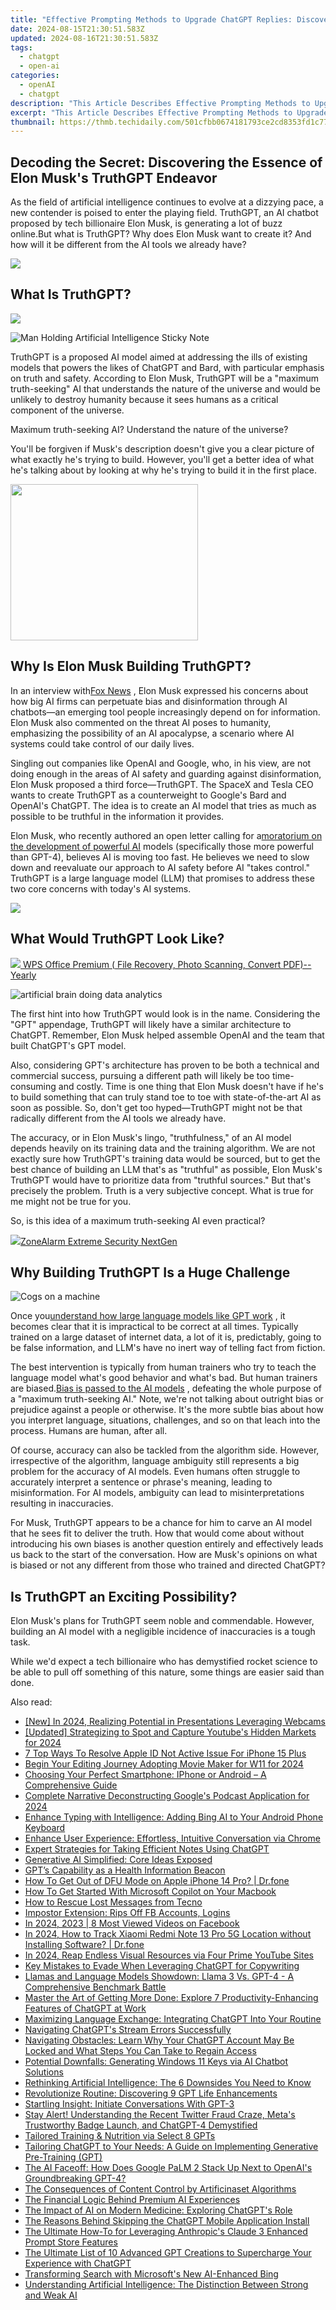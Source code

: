 ```yaml
---
title: "Effective Prompting Methods to Upgrade ChatGPT Replies: Discover the Seven Secrets"
date: 2024-08-15T21:30:51.583Z
updated: 2024-08-16T21:30:51.583Z
tags:
  - chatgpt
  - open-ai
categories:
  - openAI
  - chatgpt
description: "This Article Describes Effective Prompting Methods to Upgrade ChatGPT Replies: Discover the Seven Secrets"
excerpt: "This Article Describes Effective Prompting Methods to Upgrade ChatGPT Replies: Discover the Seven Secrets"
thumbnail: https://thmb.techidaily.com/501cfbb0674181793ce2cd8353fd1c77b58868d2c9678fbe9da8ac95eb395e1d.jpg
---
```


## Decoding the Secret: Discovering the Essence of Elon Musk's TruthGPT Endeavor

 As the field of artificial intelligence continues to evolve at a dizzying pace, a new contender is poised to enter the playing field. TruthGPT, an AI chatbot proposed by tech billionaire Elon Musk, is generating a lot of buzz online.But what is TruthGPT? Why does Elon Musk want to create it? And how will it be different from the AI tools we already have?

<!-- affiliate ads begin -->
<a href="https://store.bitdefender.com/affiliate.php?ACCOUNT=BITLATIN&AFFILIATE=108875&PATH=http%3A%2F%2Fwww.bitdefender.com%2Fbusiness%3FAFFILIATE%3D108875%26RESOURCE%3D30%2525%2BOff%2Ball%2BGravityZone%2BProducts"><img src="https://www.bitdefender.com/content/dam/bitdefender/business/campaign/1200X628.png" border="0"></a>
<!-- affiliate ads end -->
## What Is TruthGPT?

<!-- affiliate ads begin -->
<a href="https://estore.winxdvd.com/order/checkout.php?PRODS=12653808&QTY=1&AFFILIATE=108875&CART=1"><img src="https://www.winxdvd.com/affiliate/new-banner/wt-500x500.jpg" border="0"></a>
<!-- affiliate ads end -->
![Man Holding Artificial Intelligence Sticky Note](https://static1.makeuseofimages.com/wordpress/wp-content/uploads/2023/02/artificial-intelligence.jpg)

 TruthGPT is a proposed AI model aimed at addressing the ills of existing models that powers the likes of ChatGPT and Bard, with particular emphasis on truth and safety. According to Elon Musk, TruthGPT will be a "maximum truth-seeking" AI that understands the nature of the universe and would be unlikely to destroy humanity because it sees humans as a critical component of the universe.

Maximum truth-seeking AI? Understand the nature of the universe?

 You'll be forgiven if Musk's description doesn't give you a clear picture of what exactly he's trying to build. However, you'll get a better idea of what he's talking about by looking at why he's trying to build it in the first place.

<!-- affiliate ads begin -->
<a href="https://printrendy.pxf.io/c/5597632/1453720/17020" target="_top" id="1453720"><img src="//a.impactradius-go.com/display-ad/17020-1453720" border="0" alt="" width="300" height="250"/></a><img height="0" width="0" src="https://imp.pxf.io/i/5597632/1453720/17020" style="position:absolute;visibility:hidden;" border="0" />
<!-- affiliate ads end -->
## Why Is Elon Musk Building TruthGPT?

 In an interview with[Fox News](https://www.foxnews.com/media/elon-musk-develop-truthgpt-warns-civilizational-destruction-ai) , Elon Musk expressed his concerns about how big AI firms can perpetuate bias and disinformation through AI chatbots—an emerging tool people increasingly depend on for information. Elon Musk also commented on the threat AI poses to humanity, emphasizing the possibility of an AI apocalypse, a scenario where AI systems could take control of our daily lives.

 Singling out companies like OpenAI and Google, who, in his view, are not doing enough in the areas of AI safety and guarding against disinformation, Elon Musk proposed a third force—TruthGPT. The SpaceX and Tesla CEO wants to create TruthGPT as a counterweight to Google's Bard and OpenAI's ChatGPT. The idea is to create an AI model that tries as much as possible to be truthful in the information it provides.

 Elon Musk, who recently authored an open letter calling for a[moratorium on the development of powerful AI](http://www.makeuseof.com/why-elon-musk-want-to-pause-ai-development/) models (specifically those more powerful than GPT-4), believes AI is moving too fast. He believes we need to slow down and reevaluate our approach to AI safety before AI "takes control." TruthGPT is a large language model (LLM) that promises to address these two core concerns with today's AI systems.

<!-- affiliate ads begin -->
<a href="https://shop.mondly.com/affiliate.php?ACCOUNT=ATISTUDI&AFFILIATE=108875&PATH=https%3A%2F%2Fwww.mondly.com%3FAFFILIATE%3D108875%26RESOURCE%3D%2BEducational%2B970x90%2B"><img src="https://secure.avangate.com/images/merchant/69c418c33ec2e1a4267fa9bb77fa1428/educational-970x90.gif" border="0"></a>
<!-- affiliate ads end -->
## What Would TruthGPT Look Like?

<!-- affiliate ads begin -->
<a href="https://secure.2checkout.com/order/checkout.php?PRODS=38729081&QTY=1&AFFILIATE=108875&CART=1"><img src="https://website-prod.cache.wpscdn.com/img/wps-spreadsheet-free-excel-editor-online-offline-1x.93e269d.png" border="0">
WPS Office Premium ( File Recovery, Photo Scanning, Convert PDF)--Yearly</a>
<!-- affiliate ads end -->
![artificial brain doing data analytics ](https://static1.makeuseofimages.com/wordpress/wp-content/uploads/2023/02/mou-article-banner.jpg)

 The first hint into how TruthGPT would look is in the name. Considering the "GPT" appendage, TruthGPT will likely have a similar architecture to ChatGPT. Remember, Elon Musk helped assemble OpenAI and the team that built ChatGPT's GPT model.

 Also, considering GPT's architecture has proven to be both a technical and commercial success, pursuing a different path will likely be too time-consuming and costly. Time is one thing that Elon Musk doesn't have if he's to build something that can truly stand toe to toe with state-of-the-art AI as soon as possible. So, don't get too hyped—TruthGPT might not be that radically different from the AI tools we already have.

 The accuracy, or in Elon Musk's lingo, "truthfulness," of an AI model depends heavily on its training data and the training algorithm. We are not exactly sure how TruthGPT's training data would be sourced, but to get the best chance of building an LLM that's as "truthful" as possible, Elon Musk's TruthGPT would have to prioritize data from "truthful sources." But that's precisely the problem. Truth is a very subjective concept. What is true for me might not be true for you.

So, is this idea of a maximum truth-seeking AI even practical?

<!-- affiliate ads begin -->
<a href="https://estore.zonealarm.com/order/checkout.php?PRODS=36245101&QTY=1&AFFILIATE=108875&CART=1"><img src="https://sc1.checkpoint.com/sc1/za/images/boxes/zang_box_trust.png" border="0">ZoneAlarm Extreme Security NextGen</a>
<!-- affiliate ads end -->
## Why Building TruthGPT Is a Huge Challenge

![Cogs on a machine](https://static1.makeuseofimages.com/wordpress/wp-content/uploads/2023/02/pexels-pixabay-159298.jpg)

 Once you[understand how large language models like GPT work](http://www.makeuseof.com/what-are-large-langauge-models-how-do-they-work/) , it becomes clear that it is impractical to be correct at all times. Typically trained on a large dataset of internet data, a lot of it is, predictably, going to be false information, and LLM's have no inert way of telling fact from fiction.

 The best intervention is typically from human trainers who try to teach the language model what's good behavior and what's bad. But human trainers are biased.[Bias is passed to the AI models](https://www.makeuseof.com/what-is-ai-bias/) , defeating the whole purpose of a "maximum truth-seeking AI." Note, we're not talking about outright bias or prejudice against a people or otherwise. It's the more subtle bias about how you interpret language, situations, challenges, and so on that leach into the process. Humans are human, after all.

 Of course, accuracy can also be tackled from the algorithm side. However, irrespective of the algorithm, language ambiguity still represents a big problem for the accuracy of AI models. Even humans often struggle to accurately interpret a sentence or phrase's meaning, leading to misinformation. For AI models, ambiguity can lead to misinterpretations resulting in inaccuracies.

 For Musk, TruthGPT appears to be a chance for him to carve an AI model that he sees fit to deliver the truth. How that would come about without introducing his own biases is another question entirely and effectively leads us back to the start of the conversation. How are Musk's opinions on what is biased or not any different from those who trained and directed ChatGPT?

## Is TruthGPT an Exciting Possibility?

 Elon Musk's plans for TruthGPT seem noble and commendable. However, building an AI model with a negligible incidence of inaccuracies is a tough task.

 While we'd expect a tech billionaire who has demystified rocket science to be able to pull off something of this nature, some things are easier said than done.


<ins class="adsbygoogle"
     style="display:block"
     data-ad-format="autorelaxed"
     data-ad-client="ca-pub-7571918770474297"
     data-ad-slot="1223367746"></ins>



<ins class="adsbygoogle"
     style="display:block"
     data-ad-client="ca-pub-7571918770474297"
     data-ad-slot="8358498916"
     data-ad-format="auto"
     data-full-width-responsive="true"></ins>

<span class="atpl-alsoreadstyle">Also read:</span>
<div><ul>
<li><a href="https://screen-capture.techidaily.com/new-in-2024-realizing-potential-in-presentations-leveraging-webcams/"><u>[New] In 2024, Realizing Potential in Presentations  Leveraging Webcams</u></a></li>
<li><a href="https://youtube-blog.techidaily.com/ed-strategizing-to-spot-and-capture-youtubes-hidden-markets-for-2024/"><u>[Updated] Strategizing to Spot and Capture Youtube's Hidden Markets for 2024</u></a></li>
<li><a href="https://ios-unlock.techidaily.com/7-top-ways-to-resolve-apple-id-not-active-issue-for-iphone-15-plus-by-drfone-ios/"><u>7 Top Ways To Resolve Apple ID Not Active Issue For iPhone 15 Plus</u></a></li>
<li><a href="https://fox-boxes.techidaily.com/begin-your-editing-journey-adopting-movie-maker-for-w11-for-2024/"><u>Begin Your Editing Journey  Adopting Movie Maker for W11 for 2024</u></a></li>
<li><a href="https://techtrends.techidaily.com/choosing-your-perfect-smartphone-iphone-or-android-a-comprehensive-guide/"><u>Choosing Your Perfect Smartphone: IPhone or Android – A Comprehensive Guide</u></a></li>
<li><a href="https://extra-information.techidaily.com/complete-narrative-deconstructing-googles-podcast-application-for-2024/"><u>Complete Narrative  Deconstructing Google's Podcast Application for 2024</u></a></li>
<li><a href="https://tech-hub.techidaily.com/enhance-typing-with-intelligence-adding-bing-ai-to-your-android-phone-keyboard/"><u>Enhance Typing with Intelligence: Adding Bing AI to Your Android Phone Keyboard</u></a></li>
<li><a href="https://tech-hub.techidaily.com/enhance-user-experience-effortless-intuitive-conversation-via-chrome/"><u>Enhance User Experience: Effortless, Intuitive Conversation via Chrome</u></a></li>
<li><a href="https://tech-hub.techidaily.com/expert-strategies-for-taking-efficient-notes-using-chatgpt/"><u>Expert Strategies for Taking Efficient Notes Using ChatGPT</u></a></li>
<li><a href="https://tech-hub.techidaily.com/generative-ai-simplified-core-ideas-exposed/"><u>Generative AI Simplified: Core Ideas Exposed</u></a></li>
<li><a href="https://tech-hub.techidaily.com/gpts-capability-as-a-health-information-beacon/"><u>GPT’s Capability as a Health Information Beacon</u></a></li>
<li><a href="https://techidaily.com/how-to-get-out-of-dfu-mode-on-apple-iphone-14-pro-drfone-by-drfone-ios-system-repair-ios-system-repair/"><u>How To Get Out of DFU Mode on Apple iPhone 14 Pro? | Dr.fone</u></a></li>
<li><a href="https://tech-hub.techidaily.com/how-to-get-started-with-microsoft-copilot-on-your-macbook/"><u>How To Get Started With Microsoft Copilot on Your Macbook</u></a></li>
<li><a href="https://blog-min.techidaily.com/how-to-rescue-lost-messages-from-tecno-by-fonelab-android-recover-messages/"><u>How to Rescue Lost Messages from Tecno</u></a></li>
<li><a href="https://tech-hub.techidaily.com/impostor-extension-rips-off-fb-accounts-logins/"><u>Impostor Extension: Rips Off FB Accounts, Logins</u></a></li>
<li><a href="https://facebook-videos.techidaily.com/in-2024-2023-8-most-viewed-videos-on-facebook/"><u>In 2024, 2023 | 8 Most Viewed Videos on Facebook</u></a></li>
<li><a href="https://android-location-track.techidaily.com/in-2024-how-to-track-xiaomi-redmi-note-13-pro-5g-location-without-installing-software-drfone-by-drfone-virtual-android/"><u>In 2024, How to Track Xiaomi Redmi Note 13 Pro 5G Location without Installing Software? | Dr.fone</u></a></li>
<li><a href="https://youtube-stream.techidaily.com/in-2024-reap-endless-visual-resources-via-four-prime-youtube-sites/"><u>In 2024, Reap Endless Visual Resources via Four Prime YouTube Sites</u></a></li>
<li><a href="https://tech-hub.techidaily.com/key-mistakes-to-evade-when-leveraging-chatgpt-for-copywriting/"><u>Key Mistakes to Evade When Leveraging ChatGPT for Copywriting</u></a></li>
<li><a href="https://tech-hub.techidaily.com/llamas-and-language-models-showdown-llama-3-vs-gpt-4-a-comprehensive-benchmark-battle/"><u>Llamas and Language Models Showdown: Llama 3 Vs. GPT-4 - A Comprehensive Benchmark Battle</u></a></li>
<li><a href="https://tech-hub.techidaily.com/master-the-art-of-getting-more-done-explore-7-productivity-enhancing-features-of-chatgpt-at-work/"><u>Master the Art of Getting More Done: Explore 7 Productivity-Enhancing Features of ChatGPT at Work</u></a></li>
<li><a href="https://tech-hub.techidaily.com/maximizing-language-exchange-integrating-chatgpt-into-your-routine/"><u>Maximizing Language Exchange: Integrating ChatGPT Into Your Routine</u></a></li>
<li><a href="https://tech-hub.techidaily.com/navigating-chatgpts-stream-errors-successfully/"><u>Navigating ChatGPT's Stream Errors Successfully</u></a></li>
<li><a href="https://tech-hub.techidaily.com/navigating-obstacles-learn-why-your-chatgpt-account-may-be-locked-and-what-steps-you-can-take-to-regain-access/"><u>Navigating Obstacles: Learn Why Your ChatGPT Account May Be Locked and What Steps You Can Take to Regain Access</u></a></li>
<li><a href="https://tech-hub.techidaily.com/potential-downfalls-generating-windows-11-keys-via-ai-chatbot-solutions/"><u>Potential Downfalls: Generating Windows 11 Keys via AI Chatbot Solutions</u></a></li>
<li><a href="https://tech-hub.techidaily.com/rethinking-artificial-intelligence-the-6-downsides-you-need-to-know/"><u>Rethinking Artificial Intelligence: The 6 Downsides You Need to Know</u></a></li>
<li><a href="https://tech-hub.techidaily.com/revolutionize-routine-discovering-9-gpt-life-enhancements/"><u>Revolutionize Routine: Discovering 9 GPT Life Enhancements</u></a></li>
<li><a href="https://tech-hub.techidaily.com/startling-insight-initiate-conversations-with-gpt-3/"><u>Startling Insight: Initiate Conversations With GPT-3</u></a></li>
<li><a href="https://tech-hub.techidaily.com/stay-alert-understanding-the-recent-twitter-fraud-craze-metas-trustworthy-badge-launch-and-chatgpt-4-demystified/"><u>Stay Alert! Understanding the Recent Twitter Fraud Craze, Meta's Trustworthy Badge Launch, and ChatGPT-4 Demystified</u></a></li>
<li><a href="https://tech-hub.techidaily.com/tailored-training-and-nutrition-via-select-8-gpts/"><u>Tailored Training & Nutrition via Select 8 GPTs</u></a></li>
<li><a href="https://tech-hub.techidaily.com/tailoring-chatgpt-to-your-needs-a-guide-on-implementing-generative-pre-training-gpt/"><u>Tailoring ChatGPT to Your Needs: A Guide on Implementing Generative Pre-Training (GPT)</u></a></li>
<li><a href="https://tech-hub.techidaily.com/the-ai-faceoff-how-does-google-palm-2-stack-up-next-to-openais-groundbreaking-gpt-4/"><u>The AI Faceoff: How Does Google PaLM 2 Stack Up Next to OpenAI's Groundbreaking GPT-4?</u></a></li>
<li><a href="https://tech-hub.techidaily.com/the-consequences-of-content-control-by-artificinaset-algorithms/"><u>The Consequences of Content Control by Artificinaset Algorithms</u></a></li>
<li><a href="https://tech-hub.techidaily.com/the-financial-logic-behind-premium-ai-experiences/"><u>The Financial Logic Behind Premium AI Experiences</u></a></li>
<li><a href="https://tech-hub.techidaily.com/the-impact-of-ai-on-modern-medicine-exploring-chatgpts-role/"><u>The Impact of AI on Modern Medicine: Exploring ChatGPT's Role</u></a></li>
<li><a href="https://tech-hub.techidaily.com/the-reasons-behind-skipping-the-chatgpt-mobile-application-install/"><u>The Reasons Behind Skipping the ChatGPT Mobile Application Install</u></a></li>
<li><a href="https://tech-hub.techidaily.com/the-ultimate-how-to-for-leveraging-anthropics-claude-3-enhanced-prompt-store-features/"><u>The Ultimate How-To for Leveraging Anthropic's Claude 3 Enhanced Prompt Store Features</u></a></li>
<li><a href="https://tech-hub.techidaily.com/the-ultimate-list-of-10-advanced-gpt-creations-to-supercharge-your-experience-with-chatgpt/"><u>The Ultimate List of 10 Advanced GPT Creations to Supercharge Your Experience with ChatGPT</u></a></li>
<li><a href="https://tech-hub.techidaily.com/transforming-search-with-microsofts-new-ai-enhanced-bing/"><u>Transforming Search with Microsoft's New AI-Enhanced Bing</u></a></li>
<li><a href="https://tech-hub.techidaily.com/understanding-artificial-intelligence-the-distinction-between-strong-and-weak-ai/"><u>Understanding Artificial Intelligence: The Distinction Between Strong and Weak AI</u></a></li>
</ul></div>
